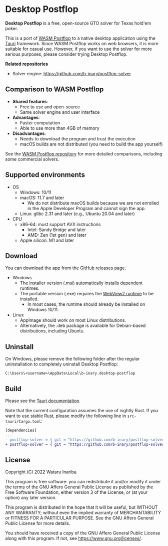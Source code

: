 # Desktop Postflop

**Desktop Postflop** is a free, open-source GTO solver for Texas hold'em poker.

This is a port of [WASM Postflop] to a native desktop application using the [Tauri] framework.
Since WASM Postflop works on web browsers, it is more suitable for casual use.
However, if you want to use the solver for more serious purposes, please consider trying Desktop Postflop.

[WASM Postflop]: https://github.com/b-inary/wasm-postflop
[Tauri]: https://tauri.app/

**Related repositories**
- Solver engine: https://github.com/b-inary/postflop-solver

## Comparison to WASM Postflop

- **Shared features**:
  - Free to use and open-source
  - Same solver engine and user interface
- **Advantages**:
  - Faster computation
  - Able to use more than 4GB of memory
- **Disadvantages**:
  - Needs to download the program and trust the execution
  - macOS builds are not distributed (you need to build the app yourself)

See the [WASM Postflop repository] for more detailed comparisons, including some commercial solvers.

[WASM Postflop repository]: https://github.com/b-inary/wasm-postflop#comparison

## Supported environments

- OS
  - Windows: 10/11
  - macOS: 11.7 and later
    - We do not distribute macOS builds because we are not enrolled in the Apple Developer Program and cannot sign the app.
  - Linux: glibc 2.31 and later (e.g., Ubuntu 20.04 and later)
- CPU
  - x86-64: must support AVX instructions
    - Intel: Sandy Bridge and later
    - AMD: Zen (1st gen) and later
  - Apple silicon: M1 and later

## Download

You can download the app from the [GitHub releases page].

[GitHub releases page]: https://github.com/b-inary/desktop-postflop/releases

- Windows
  - The installer version (.msi) automatically installs dependent runtimes.
  - The portable version (.exe) requires the [WebView2 runtime] to be installed.
    - In most cases, the runtime should already be installed on Windows 10/11.
- Linux
  - AppImage should work on most Linux distributions.
  - Alternatively, the .deb package is available for Debian-based distributions, including Ubuntu.

[WebView2 runtime]: https://developer.microsoft.com/en-us/microsoft-edge/webview2/#download-section

## Uninstall

On Windows, please remove the following folder after the regular uninstallation to completely uninstall Desktop Postflop:

```
C:\Users\<username>\AppData\Local\b-inary.desktop-postflop
```

## Build

Please see the [Tauri documentation].

Note that the current configuration assumes the use of nightly Rust.
If you want to use stable Rust, please modify the following line in `src-tauri/Cargo.toml`:

```diff
[dependencies]
...
- postflop-solver = { git = "https://github.com/b-inary/postflop-solver", features = ["custom-alloc"] }
+ postflop-solver = { git = "https://github.com/b-inary/postflop-solver" }
```

[Tauri documentation]: https://tauri.app/v1/guides/getting-started/prerequisites

## License

Copyright (C) 2022 Wataru Inariba

This program is free software: you can redistribute it and/or modify it under the terms of the GNU Affero General Public License as published by the Free Software Foundation, either version 3 of the License, or (at your option) any later version.

This program is distributed in the hope that it will be useful, but WITHOUT ANY WARRANTY; without even the implied warranty of MERCHANTABILITY or FITNESS FOR A PARTICULAR PURPOSE.  See the GNU Affero General Public License for more details.

You should have received a copy of the GNU Affero General Public License along with this program.  If not, see <https://www.gnu.org/licenses/>.

